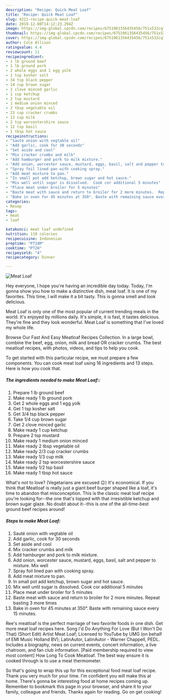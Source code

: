 ```yaml
---
description: "Recipe: Quick Meat Loaf"
title: "Recipe: Quick Meat Loaf"
slug: 4221-recipe-quick-meat-loaf
date: 2019-12-08T14:12:23.294Z
image: https://img-global.cpcdn.com/recipes/6751961356435456/751x532cq70/meat-loaf-recipe-main-photo.jpg
thumbnail: https://img-global.cpcdn.com/recipes/6751961356435456/751x532cq70/meat-loaf-recipe-main-photo.jpg
cover: https://img-global.cpcdn.com/recipes/6751961356435456/751x532cq70/meat-loaf-recipe-main-photo.jpg
author: Cole Allison
ratingvalue: 4.4
reviewcount: 11
recipeingredient:
- 1 lb ground beef
- 1 lb ground pork
- 2 whole eggs and 1 egg yolk
- 1 tsp kosher salt
- 34 tsp black pepper
- 14 cup brown sugar
- 2 clove minced garlic
- 1 cup ketchup
- 2 tsp mustard
- 1 medium onion minced
- 2 tbsp vegetable oil
- 23 cup cracker crumbs
- 13 cup milk
- 2 tsp worcestershire sauce
- 12 tsp basil
- 1 tbsp hot sauce
recipeinstructions:
- "Sauté onion with vegtable oil"
- "Add garlic, cook for 30 seconds"
- "Set aside and cool"
- "Mix cracker crumbs and milk"
- "Add hamburger and pork to milk mixture."
- "Add onion, worcester sauce, mustard, eggs, basil, salt and pepper to mixture. Mix well"
- "Spray foil lined pan with cooking spray."
- "Add meat mixture to pan."
- "In small pot add ketchup, brown sugar and hot sauce."
- "Mix well until sugar is dissolved.  Cook cor additional 5 minutes"
- "Place meat under broiler for 5 minutes"
- "Baste meat with sauce and return to broiler for 2 more minutes.  Repeat basting 3 more times"
- "Bake in oven for 45 minutes at 350°. Baste with remaining sauce every 15 minutes."
categories:
- Resep
tags:
- meat
- loaf

katakunci: meat loaf undefined
nutrition: 119 calories
recipecuisine: Indonesian
preptime: "PT24M"
cooktime: "PT2H"
recipeyield: "4"
recipecategory: Dinner

---
```



![Meat Loaf](https://img-global.cpcdn.com/recipes/6751961356435456/751x532cq70/meat-loaf-recipe-main-photo.jpg)

Hey everyone, I hope you're having an incredible day today. Today, I'm gonna show you how to make a distinctive dish, meat loaf. It is one of my favorites. This time, I will make it a bit tasty. This is gonna smell and look delicious.

Meat Loaf is only one of the most popular of current trending meals in the world. It's enjoyed by millions daily. It's simple, it is fast, it tastes delicious. They're fine and they look wonderful. Meat Loaf is something that I've loved my whole life.

Browse Our Fast And Easy Meatloaf Recipes Collection. In a large bowl, combine the beef, egg, onion, milk and bread OR cracker crumbs. The best meatloaf recipes, with photos, videos, and tips to help you cook.


To get started with this particular recipe, we must prepare a few components. You can cook meat loaf using 16 ingredients and 13 steps. Here is how you cook that.

##### The ingredients needed to make Meat Loaf::

1. Prepare 1 lb ground beef
1. Make ready 1 lb ground pork
1. Get 2 whole eggs and 1 egg yolk
1. Get 1 tsp kosher salt
1. Get 3/4 tsp black pepper
1. Take 1/4 cup brown sugar
1. Get 2 clove minced garlic
1. Make ready 1 cup ketchup
1. Prepare 2 tsp mustard
1. Make ready 1 medium onion minced
1. Make ready 2 tbsp vegetable oil
1. Make ready 2/3 cup cracker crumbs
1. Make ready 1/3 cup milk
1. Make ready 2 tsp worcestershire sauce
1. Make ready 1/2 tsp basil
1. Make ready 1 tbsp hot sauce


What&#39;s not to love? (Vegetarians are excused 😉) It&#39;s economical. If you think that Meatloaf is really just a giant beef burger shaped like a loaf, it&#39;s time to abandon that misconception. This is the classic meat loaf recipe you&#39;re looking for--the one that&#39;s topped with that irresistible ketchup and brown sugar glaze. No doubt about it--this is one of the all-time-best ground beef recipes around! 

##### Steps to make Meat Loaf:

1. Sauté onion with vegtable oil
1. Add garlic, cook for 30 seconds
1. Set aside and cool
1. Mix cracker crumbs and milk
1. Add hamburger and pork to milk mixture.
1. Add onion, worcester sauce, mustard, eggs, basil, salt and pepper to mixture. Mix well
1. Spray foil lined pan with cooking spray.
1. Add meat mixture to pan.
1. In small pot add ketchup, brown sugar and hot sauce.
1. Mix well until sugar is dissolved.  Cook cor additional 5 minutes
1. Place meat under broiler for 5 minutes
1. Baste meat with sauce and return to broiler for 2 more minutes.  Repeat basting 3 more times
1. Bake in oven for 45 minutes at 350°. Baste with remaining sauce every 15 minutes.


Ree&#39;s meatloaf is the perfect marriage of two favorite foods in one dish. Get more meat loaf recipes here. Song I&#39;d Do Anything For Love (But I Won&#39;t Do That) (Short Edit) Artist Meat Loaf; Licensed to YouTube by UMG (on behalf of EMI Music Holland BV); LatinAutor, LatinAutor - Warner Chappell, PEDL. Includes a biography, news on current events, concert information, a live chatroom, and fan club information. [Paid membership required to view most content] How Long To Cook Meatloaf. The best way ensure it is cooked through is to use a meat thermometer. 

So that's going to wrap this up for this exceptional food meat loaf recipe. Thank you very much for your time. I'm confident you will make this at home. There's gonna be interesting food at home recipes coming up. Remember to bookmark this page in your browser, and share it to your family, colleague and friends. Thanks again for reading. Go on get cooking!
